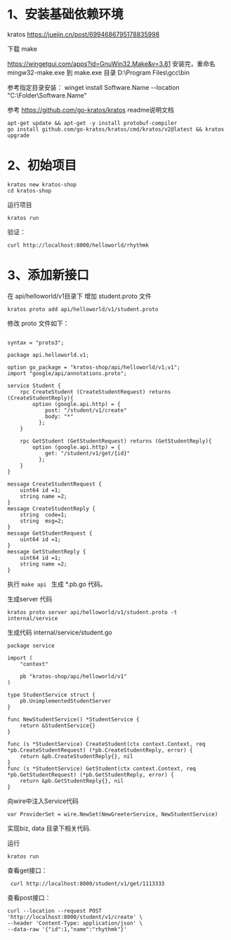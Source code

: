 
# 1、安装基础依赖环境
kratos
https://juejin.cn/post/6994686795178835998

下载 make

https://wingetgui.com/apps?id=GnuWin32.Make&v=3.81
安装完，重命名 mingw32-make.exe 到 make.exe
目录 D:\Program Files\gcc\bin

参考指定目录安装：
winget install Software.Name --location "C:\Folder\Software.Name"


参考 https://github.com/go-kratos/kratos readme说明文档

```
apt-get update && apt-get -y install protobuf-compiler
go install github.com/go-kratos/kratos/cmd/kratos/v2@latest && kratos upgrade
```

# 2、初始项目

```
kratos new kratos-shop
cd kratos-shop 
```
运行项目
```
kratos run  
```
验证：

```
curl http://localhost:8000/helloworld/rhythmk 
```
# 3、添加新接口

在 api/helloworld/v1目录下 增加 student.proto 文件
```
kratos proto add api/helloworld/v1/student.proto

```
修改 proto 文件如下：

```

syntax = "proto3";

package api.helloworld.v1;

option go_package = "kratos-shop/api/helloworld/v1;v1";
import "google/api/annotations.proto";

service Student {
	rpc CreateStudent (CreateStudentRequest) returns (CreateStudentReply){
		option (google.api.http) = {
			post: "/student/v1/create"
			body: "*"
		  };
	}
	
	rpc GetStudent (GetStudentRequest) returns (GetStudentReply){
		option (google.api.http) = {
			get: "/student/v1/get/{id}"
		  };
	}
}

message CreateStudentRequest {
	uint64 id =1;
	string name =2;
}
message CreateStudentReply {
	string  code=1;
	string  msg=2;
}
message GetStudentRequest {
	uint64 id =1;
}
message GetStudentReply {
	uint64 id =1;
	string name =2;
}

```
执行 `make api ` 生成 *.pb.go 代码。

生成server 代码
```
kratos proto server api/helloworld/v1/student.proto -t internal/service
``` 
生成代码 internal/service/student.go
```
package service

import (
	"context"

	pb "kratos-shop/api/helloworld/v1"
)

type StudentService struct {
	pb.UnimplementedStudentServer
}

func NewStudentService() *StudentService {
	return &StudentService{}
}

func (s *StudentService) CreateStudent(ctx context.Context, req *pb.CreateStudentRequest) (*pb.CreateStudentReply, error) {
	return &pb.CreateStudentReply{}, nil
}
func (s *StudentService) GetStudent(ctx context.Context, req *pb.GetStudentRequest) (*pb.GetStudentReply, error) {
	return &pb.GetStudentReply{}, nil
}

```

向wire中注入Service代码

```
var ProviderSet = wire.NewSet(NewGreeterService, NewStudentService)

```

实现biz, data 目录下相关代码.

运行
```
kratos run   
```

查看get接口：
```
 curl http://localhost:8000/student/v1/get/1113333
```

查看post接口：

```
curl --location --request POST 'http://localhost:8000/student/v1/create' \
--header 'Content-Type: application/json' \
--data-raw '{"id":1,"name":"rhythmk"}'
```